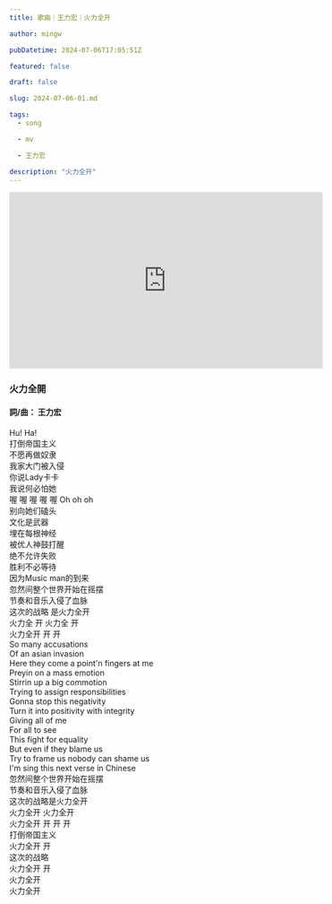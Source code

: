 ```yaml
---
title: 歌曲｜王力宏｜火力全开

author: mingw

pubDatetime: 2024-07-06T17:05:51Z

featured: false

draft: false

slug: 2024-07-06-01.md

tags:
  - song

  - mv

  - 王力宏

description: "火力全开"
---
```


<iframe width="560" height="315" src="https://player.bilibili.com/player.html?isOutside=true&aid=1104886874&bvid=BV19w4m1D7p2&cid=1557393199&p=1" title="video player" frameborder="0" allow="accelerometer; autoplay; clipboard-write; encrypted-media; gyroscope; picture-in-picture; web-share" referrerpolicy="strict-origin-when-cross-origin" allowfullscreen></iframe>

### 火力全開

#### 詞/曲： 王力宏

Hu! Ha!  
打倒帝国主义  
不愿再做奴隶  
我家大门被入侵  
你说Lady卡卡  
我说何必怕她  
喔 喔 喔 喔 喔 Oh oh oh  
别向她们磕头  
文化是武器  
埋在每根神经  
被优人神鼓打醒  
绝不允许失败  
胜利不必等待  
因为Music man的到来  
忽然间整个世界开始在摇摆  
节奏和音乐入侵了血脉  
这次的战略 是火力全开  
火力全 开 火力全 开  
火力全开 开 开  
So many accusations  
Of an asian invasion  
Here they come a point'n fingers at me  
Preyin on a mass emotion  
Stirrin up a big commotion  
Trying to assign responsibilities  
Gonna stop this negativity  
Turn it into positivity with integrity  
Giving all of me  
For all to see  
This fight for equality  
But even if they blame us  
Try to frame us nobody can shame us  
I'm sing this next verse in Chinese  
忽然间整个世界开始在摇摆  
节奏和音乐入侵了血脉  
这次的战略是火力全开  
火力全开 火力全开  
火力全开 开 开 开  
打倒帝国主义  
火力全开 开  
这次的战略  
火力全开 开  
火力全开  
火力全开
